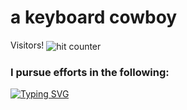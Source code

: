 <html>
<h1>a keyboard cowboy</h1>
Visitors!
<img src="https://profile-counter.glitch.me/xfaraday/count.svg" alt="hit counter" align="center">

<h3>I pursue efforts in the following:</h3>
<a href="https://git.io/typing-svg"><img src="https://readme-typing-svg.demolab.com?font=Jacquard+12+Charted&size=32&duration=1000&pause=50&multiline=true&random=false&width=435&height=200&lines=Detection+Engineering;Adversary+Emulation;Malware+Development;DevSecOps;Web+Development" alt="Typing SVG" /></a>
</html>
